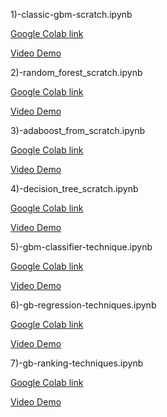 1)-classic-gbm-scratch.ipynb

[Google Colab link](https://colab.research.google.com/drive/1XY2IMMuB5rC8l47gH9RF1XpYHgDY4XIN?usp=sharing)

[Video Demo](https://drive.google.com/file/d/1Cak-omb69m-ajGaX3lNXm3lHA-spunhe/view?usp=sharing)


2)-random_forest_scratch.ipynb

[Google Colab link](https://colab.research.google.com/drive/1iM4kIIB14Bew4TH4LieAy9OZgO3zixB3?usp=sharing)

[Video Demo](https://drive.google.com/file/d/13b6IOdHDmvGyPeFibD_dk95EaZkNBwa5/view?usp=sharing)

3)-adaboost_from_scratch.ipynb

[Google Colab link](https://colab.research.google.com/drive/1hcgyLdv46tE9XImRoHWhQE0hM4_s11_Y?usp=sharing)

[Video Demo](https://drive.google.com/file/d/1LgQrtyF_bOTwfACPLS8lvqgQ47jdm7X_/view?usp=sharing)

4)-decision_tree_scratch.ipynb

[Google Colab link](https://colab.research.google.com/drive/1_5tnYCz95_29sBYe8jXef1xTOjCvsd6H?usp=sharing)

[Video Demo](https://drive.google.com/file/d/19TToTaJTVaBnYyWbLf63UoH_E5Ie731G/view?usp=sharing)

5)-gbm-classifier-technique.ipynb

[Google Colab link](https://colab.research.google.com/drive/1a5K7Nq2RqvFgRUXogt8wiHDUXLx5OSEg?usp=sharing)

[Video Demo](https://drive.google.com/file/d/1fesOPbPnfe4k-FB6VLBxChWBBt3ORwA1/view?usp=sharing)

6)-gb-regression-techniques.ipynb

[Google Colab link](https://colab.research.google.com/drive/1ZKZgUtaXhui732cFonVFoASN_nQ0yKeS?usp=sharing)

[Video Demo](https://drive.google.com/file/d/1eTwqoGCjJdwjzeKylv6fOGpouKC0r8wY/view?usp=sharing)

7)-gb-ranking-techniques.ipynb

[Google Colab link](https://colab.research.google.com/drive/1uDra-ehebc6FG0ZQjLNQyjcGymwR9LAj?usp=sharing)

[Video Demo](https://drive.google.com/file/d/1VJc2GpFp_gP9t9bNGFvrzIhTZ-Ts6tZ8/view?usp=sharing)



